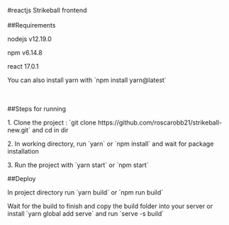 #reactjs Strikeball frontend
<br>
<br>
##Requirements

<p>nodejs v12.19.0</p>
<p>npm v6.14.8</p>
<p>react 17.0.1</p>
<p>You can also install yarn with `npm install yarn@latest`</p>
<br>
<br>
##Steps for running

<p>1. Clone the project : `git clone https://github.com/roscarobb21/strikeball-new.git` and cd in dir</p>
<p>2. In working directory, run `yarn` or `npm install` and wait for package installation</p>
<p>3. Run the project with `yarn start` or `npm start`</p>

##Deploy

<p>In project directory run `yarn build` or `npm run build`</p>
<p>Wait for the build to finish and copy the build folder into your server or install `yarn global add serve` and run `serve -s build` </p>
